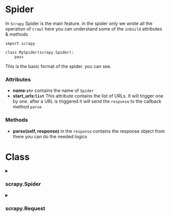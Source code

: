 # Spider
In `Scrapy` Spider is the main feature. in the spider only we wrote all the operation of `crawl` here you can understand some of the `inbuild` attributes & methods

```
import scrapy

class MySpider(scrapy.Spider):
    pass
```
This is the basic format of the spider. you can see.

### Attributes
* **name:`str`** contains the name of `Spider`
* **start_urls:`list`** This attribute contains the list of URLs. It will trigger one by one. after a URL is triggered it will send the `response` to the callback method `parse`

### Methods
* **parse(self, response)** in the `response` contains the response object from there you can do the needed logics

# Class
<details>
<summary><h3>scrapy.Spider</h3></summary>
    
Base class for scrapy spiders. All spiders must inherit from this class.

**Attributes**
* **name:** `str`
* **custom_settings:** `Optional[dict] = None`

</details>

<details>
    <summary><h3>scrapy.Request</h3></summary>

Represents an HTTP request, which is usually generated in a Spider and
    executed by the Downloader, thus generating a :class:`Response`.
    
</details>
